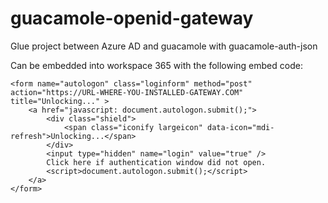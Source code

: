 # guacamole-openid-gateway
Glue project between Azure AD and guacamole with guacamole-auth-json


Can be embedded into workspace 365 with the following embed code:
```{html}
<form name="autologon" class="loginform" method="post" action="https://URL-WHERE-YOU-INSTALLED-GATEWAY.COM" title="Unlocking..." >
	<a href="javascript: document.autologon.submit();">
		<div class="shield">
			<span class="iconify largeicon" data-icon="mdi-refresh">Unlocking...</span>
		</div>
		<input type="hidden" name="login" value="true" />
		Click here if authentication window did not open.
		<script>document.autologon.submit();</script>
	</a>
</form>
```
